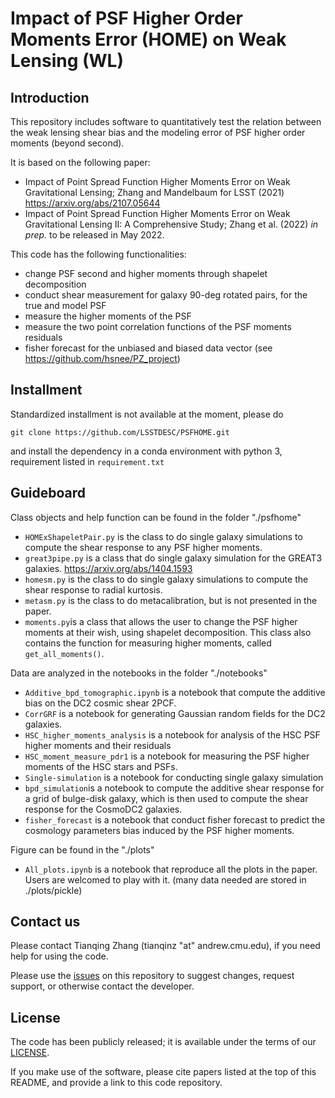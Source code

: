 # Impact of PSF Higher Order Moments Error (HOME) on Weak Lensing (WL)

## Introduction

This repository includes software to quantitatively test the relation between the weak lensing shear bias and the modeling error of PSF higher order moments (beyond second).

It is based on the following paper:
 - Impact of Point Spread Function Higher Moments Error on Weak Gravitational Lensing; Zhang and Mandelbaum for LSST (2021) https://arxiv.org/abs/2107.05644
 - Impact of Point Spread Function Higher Moments Error on Weak Gravitational Lensing II: A Comprehensive Study; Zhang et al. (2022) *in prep.* to be released in May 2022.

 This code has the following functionalities:
 - change PSF second and higher moments through shapelet decomposition
 - conduct shear measurement for galaxy 90-deg rotated pairs, for the true and model PSF
 - measure the higher moments of the PSF
 - measure the two point correlation functions of the PSF moments residuals
 - fisher forecast for the unbiased and biased data vector (see https://github.com/hsnee/PZ_project)

## Installment

Standardized installment is not available at the moment, please do
```
git clone https://github.com/LSSTDESC/PSFHOME.git
```
and install the dependency in a conda environment with python 3, requirement listed in `requirement.txt`

## Guideboard

Class objects and help function can be found in the folder "./psfhome"
- ``HOMExShapeletPair.py`` is the class to do single galaxy simulations to compute the shear response to any PSF higher moments. 
- ``great3pipe.py`` is a class that do single galaxy simulation for the GREAT3 galaxies. https://arxiv.org/abs/1404.1593
- ``homesm.py`` is the class to do single galaxy simulations to compute the shear response to radial kurtosis. 
- ``metasm.py`` is the class to do metacalibration, but is not presented in the paper. 
- ``moments.py``is a class that allows the user to change the PSF higher moments at their wish, using shapelet decomposition. This class also contains the function for measuring higher moments, called `get_all_moments()`.


Data are analyzed in the notebooks in the folder "./notebooks"
- ``Additive_bpd_tomographic.ipynb`` is a notebook that compute the additive bias on the DC2 cosmic shear 2PCF. 
- ``CorrGRF`` is a notebook for generating Gaussian random fields for the DC2 galaxies. 
- ``HSC_higher_moments_analysis`` is a notebook for analysis of the HSC PSF higher moments and their residuals
- ``HSC_moment_measure_pdr1`` is a notebook for measuring the PSF higher moments of the HSC stars and PSFs.
- ``Single-simulation`` is a notebook for conducting single galaxy simulation
- ``bpd_simulation``is a notebook to compute the additive shear response for a grid of bulge-disk galaxy, which is then used to compute the shear response for the CosmoDC2 galaxies. 
- ``fisher_forecast`` is a notebook that conduct fisher forecast to predict the cosmology parameters bias induced by the PSF higher moments. 


Figure can be found in the "./plots"
- ``All_plots.ipynb`` is a notebook that reproduce all the plots in the paper. Users are welcomed to play with it. (many data needed are stored in ./plots/pickle)


## Contact us

Please contact Tianqing Zhang (tianqinz "at" andrew.cmu.edu), if you need help for using the code. 

Please use the [issues](https://github.com/LSSTDESC/PSFHOME/issues) on this repository to suggest changes, request support, or otherwise contact the developer.


## License

The code has been publicly released; it is available under the terms of our [LICENSE](LICENSE.txt).

If you make use of the software, please cite papers listed at the top of this README, and provide a link to this code repository.




